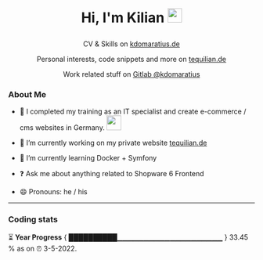 # <p align="center"> Hi, I'm Kilian <img src="https://github.com/TheDudeThatCode/TheDudeThatCode/blob/master/Assets/wave.gif" width="29px"></p>
<p align="center">CV & Skills on <a href="https://kdomaratius.de">kdomaratius.de</a></p>
<p align="center">Personal interests, code snippets and more on <a href="https://tequilian.de">tequilian.de</a></p>
<p align="center">Work related stuff on <a href="https://gitlab.com/kdomaratius">Gitlab @kdomaratius</a></p>


### About Me
- 🏦 I completed my training as an IT specialist and create e-commerce / cms websites in Germany.
      <img src="https://media.giphy.com/media/WUlplcMpOCEmTGBtBW/giphy.gif" width="30">

- 🔭 I’m currently working on my private website [tequilian.de](https://github.com/despokd/tequilian)  
- 🌱 I’m currently learning Docker + Symfony
- ❓ Ask me about anything related to Shopware 6 Frontend
- 😄 Pronouns: he / his  

---

### Coding stats

<!--START_SECTION:waka-->

<!--END_SECTION:waka-->

⏳ **Year Progress** { ██████████▁▁▁▁▁▁▁▁▁▁▁▁▁▁▁▁▁▁▁▁ } 33.45 % as on ⏰ 3-5-2022.


